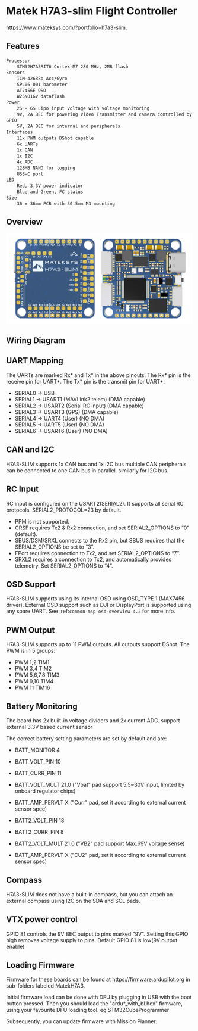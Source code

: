 # Matek H7A3-slim Flight Controller

https://www.mateksys.com/?portfolio=h7a3-slim.


## Features
    Processor
        STM32H7A3RIT6 Cortex-M7 280 MHz, 2MB flash
    Sensors
        ICM-42688p Acc/Gyro
        SPL06-001 barometer
        AT7456E OSD
        W25N01GV dataflash
    Power
        2S - 6S Lipo input voltage with voltage monitoring
        9V, 2A BEC for powering Video Transmitter and camera controlled by GPIO
        5V, 2A BEC for internal and peripherals
    Interfaces
        11x PWM outputs DShot capable
        6x UARTs
        1x CAN
        1x I2C
        4x ADC
        128MB NAND for logging
        USB-C port
    LED
        Red, 3.3V power indicator
        Blue and Green, FC status
    Size
        36 x 36mm PCB with 30.5mm M3 mounting

  
## Overview

![MATEKH7A3-SLIM](H7A3-SLIM.jpg)

## Wiring Diagram


## UART Mapping

The UARTs are marked Rx* and Tx* in the above pinouts. The Rx* pin is the
receive pin for UART*. The Tx* pin is the transmit pin for UART*.

 - SERIAL0 -> USB
 - SERIAL1 -> USART1 (MAVLink2 telem)  (DMA capable)
 - SERIAL2 -> USART2 (Serial RC input) (DMA capable)
 - SERIAL3 -> USART3 (GPS)  (DMA capable)
 - SERIAL4 -> UART4  (User) (NO DMA)
 - SERIAL5 -> UART5  (User) (NO DMA)
 - SERIAL6 -> USART6 (User) (NO DMA)

## CAN and I2C

H7A3-SLIM supports 1x CAN bus and 1x I2C bus
multiple CAN peripherals can be connected to one CAN bus in parallel. similarly for I2C bus.

## RC Input

RC input is configured on the USART2(SERIAL2). It supports all serial RC protocols. SERIAL2_PROTOCOL=23 by default.
- PPM is not supported.
- CRSF requires Tx2 & Rx2 connection, and set SERIAL2_OPTIONS to “0” (default).
- SBUS/DSM/SRXL connects to the Rx2 pin, but SBUS requires that the SERIAL2_OPTIONS be set to “3”.
- FPort requires connection to Tx2, and set SERIAL2_OPTIONS to “7”.
- SRXL2 requires a connection to Tx2, and automatically provides telemetry. Set SERIAL2_OPTIONS to “4”.

   
## OSD Support

H7A3-SLIM supports using its internal OSD using OSD_TYPE 1 (MAX7456 driver). External OSD support such as DJI or DisplayPort is supported using any spare UART. See :ref:`common-msp-osd-overview-4.2` for more info.

## PWM Output

H7A3-SLIM supports up to 11 PWM outputs. All outputs support DShot.
The PWM is in 5 groups:

 - PWM 1,2    TIM1
 - PWM 3,4    TIM2
 - PWM 5,6,7,8  TIM3
 - PWM 9,10   TIM4
 - PWM 11     TIM16

## Battery Monitoring

The board has 2x built-in voltage dividers and 2x current ADC. support external 3.3V based current sensor

The correct battery setting parameters are set by default and are:

 - BATT_MONITOR 4

 - BATT_VOLT_PIN 10
 - BATT_CURR_PIN 11
 - BATT_VOLT_MULT 21.0 ("Vbat" pad support 5.5~30V input, limited by onboard regulator chips)
 - BATT_AMP_PERVLT X  ("Curr" pad, set it according to external current sensor spec)

 - BATT2_VOLT_PIN 18
 - BATT2_CURR_PIN 8
 - BATT2_VOLT_MULT 21.0  ("VB2" pad support Max.69V voltage sense)
 - BATT_AMP_PERVLT X ("CU2" pad, set it according to external current sensor spec)


## Compass

H7A3-SLIM does not have a built-in compass, but you can attach an external compass using I2C on the SDA and SCL pads.

## VTX power control

GPIO 81 controls the 9V BEC output to pins marked "9V". Setting this GPIO high removes voltage supply to pins. Default GPIO 81 is low(9V output enable)

## Loading Firmware
Firmware for these boards can be found at https://firmware.ardupilot.org in sub-folders labeled MatekH7A3.

Initial firmware load can be done with DFU by plugging in USB with the
boot button pressed. Then you should load the "ardu*_with_bl.hex" firmware, using your favourite DFU loading tool. eg STM32CubeProgrammer

Subsequently, you can update firmware with Mission Planner.


